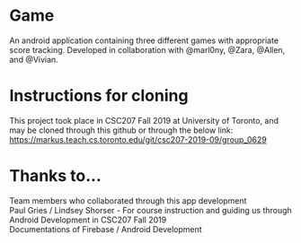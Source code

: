# Game
An android application containing three different games with appropriate score tracking. Developed in collaboration with @marl0ny, @Zara, @Allen, and @Vivian. 

# Instructions for cloning
This project took place in CSC207 Fall 2019 at University of Toronto, and may be cloned through this github or through the below link:<br/>
https://markus.teach.cs.toronto.edu/git/csc207-2019-09/group_0629

# Thanks to...
Team members who collaborated through this app development<br/>
Paul Gries / Lindsey Shorser - For course instruction and guiding us through Android Development in CSC207 Fall 2019<br/>
Documentations of Firebase / Android Development<br/>

